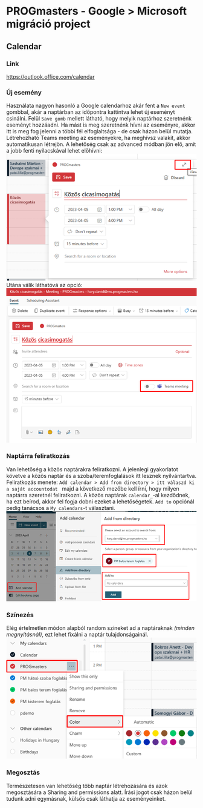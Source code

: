 # PROGmasters - Google > Microsoft migráció project
## Calendar

### Link
https://outlook.office.com/calendar

### Új esemény
Használata nagyon hasonló a Google calendarhoz akár fent a `New event` gombbal, akár a naptárban az időpontra kattintva lehet új eseményt csinálni. Felül `Save gomb` mellett látható, hogy melyik naptárhoz szeretnénk eseményt hozzáadni. Ha mást is meg szeretnénk hívni az eseményre, akkor itt is meg fog jelenni a többi fél elfoglaltsága - de csak házon belül mutatja. Létrehozható Teams meeting az eseményekre, ha meghívsz valakit, akkor automatikusan létrejön. A lehetőség csak az advanced módban jön elő, amit a jobb fenti nyilacskával lehet előhívni:  
![Calendar subscribe](assets\calendar_teams_1.png)  
Utána válik láthatóvá az opció:  
![Calendar subscribe](assets\calendar_teams_2.png)

### Naptárra feliratkozás
Van lehetőség a közös naptárakra feliratkozni. A jelenlegi gyakorlatot követve a közös naptár és a szoba/teremfoglalások itt lesznek nyílvántartva. Feliratkozás menete: `Add calendar > Add from directory > itt válaszd ki a saját accountodat ` majd a következő mezőbe kell írni, hogy milyen naptárra szeretnél feliratkozni. A közös naptárak `calendar_`-al kezdődnek, ha ezt beírod, akkor fel fogja dobni ezeket a lehetőségetek. `Add to` opciónál pedig tanácsos a `My calendars`-t választani.  
![Calendar subscribe](assets\calendar_sub.png)

### Színezés
Elég értelmetlen módon alapból random színeket ad a naptáraknak *(minden megnyitásnál)*, ezt lehet fixálni a naptár tulajdonságainál.  
![Calendar coloring](assets\calendar_color.png)

### Megosztás
Természetesen van lehetőség több naptár létrehozására és azok megosztására a Sharing and permissions alatt. Írási jogot csak házon belül tudunk adni egymásnak, külsős csak láthatja az eseményeinket.